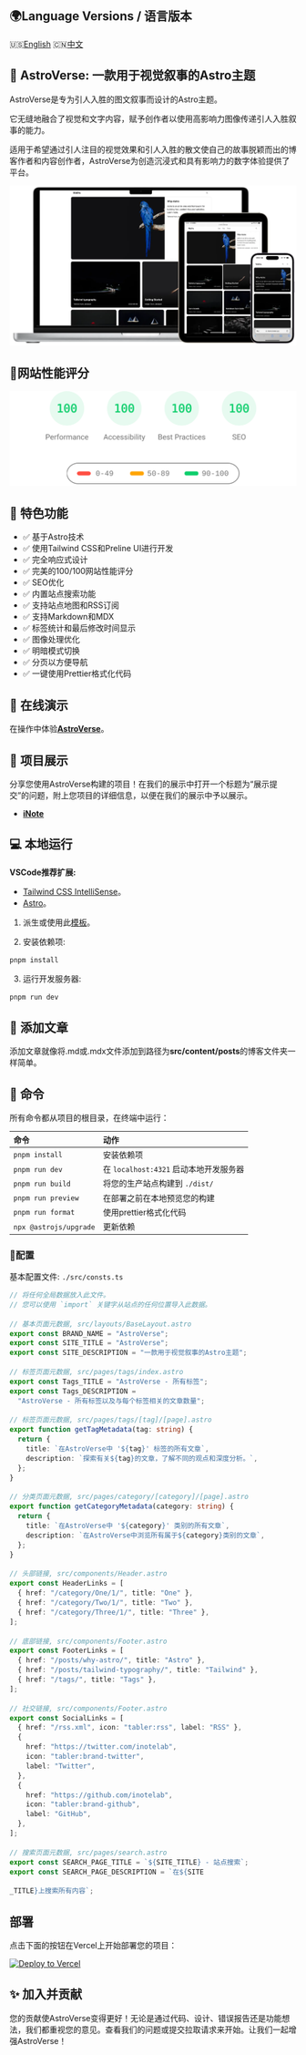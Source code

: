 ## 🌍Language Versions / 语言版本

🇺🇸[English](README.md) 🇨🇳[中文](README_CN.md)

## 🚀 **AstroVerse**: 一款用于视觉叙事的Astro主题

AstroVerse是专为引人入胜的图文叙事而设计的Astro主题。

它无缝地融合了视觉和文字内容，赋予创作者以使用高影响力图像传递引人入胜叙事的能力。

适用于希望通过引人注目的视觉效果和引人入胜的散文使自己的故事脱颖而出的博客作者和内容创作者，AstroVerse为创造沉浸式和具有影响力的数字体验提供了平台。

<img src="public/screenshot.webp" alt="AstroVerse 屏幕截图" />

## 💯网站性能评分

<p align="center">
  <a href="https://pagespeed.web.dev/analysis?url=https%3A%2F%2Fastrology.inote.xyz%2F">
    <img width="510" alt="AstroVerse 网站性能评分" src="public/astrology-lighthouse-score.svg">
  <a>
</p>

## 🎉 特色功能

- ✅ 基于Astro技术
- ✅ 使用Tailwind CSS和Preline UI进行开发
- ✅ 完全响应式设计
- ✅ 完美的100/100网站性能评分
- ✅ SEO优化
- ✅ 内置站点搜索功能
- ✅ 支持站点地图和RSS订阅
- ✅ 支持Markdown和MDX
- ✅ 标签统计和最后修改时间显示
- ✅ 图像处理优化
- ✅ 明暗模式切换
- ✅ 分页以方便导航
- ✅ 一键使用Prettier格式化代码

## 🎡 在线演示

在操作中体验[**AstroVerse**](https://astrology.inote.xyz)。

## 🌆 项目展示

分享您使用AstroVerse构建的项目！在我们的展示中打开一个标题为“展示提交”的问题，附上您项目的详细信息，以便在我们的展示中予以展示。

- [**iNote**](https://inote.xyz)

## 💻 本地运行

**VSCode推荐扩展:**

- [Tailwind CSS IntelliSense](https://marketplace.visualstudio.com/items?itemName=bradlc.vscode-tailwindcss)。
- [Astro](https://marketplace.visualstudio.com/items?itemName=astro-build.astro-vscode)。

1. 派生或使用此[模板](https://github.com/inotelab/astrology)。

2. 安装依赖项:

```bash
pnpm install
```

3. 运行开发服务器:

```bash
pnpm run dev
```

## 📄 添加文章

添加文章就像将.md或.mdx文件添加到路径为**src/content/posts**的博客文件夹一样简单。

## 🧞 命令

所有命令都从项目的根目录，在终端中运行：

| 命令             | 动作                                         |
| :---------------- | :------------------------------------------- |
| `pnpm install`     | 安装依赖项                        |
| `pnpm run dev`     | 在 `localhost:4321` 启动本地开发服务器  |
| `pnpm run build`   | 将您的生产站点构建到 `./dist/`      |
| `pnpm run preview` | 在部署之前在本地预览您的构建 |
| `pnpm run format`  | 使用prettier格式化代码                |
| `npx @astrojs/upgrade`  | 更新依赖               |

### 🔧配置

基本配置文件: `./src/consts.ts`

```ts
// 将任何全局数据放入此文件。
// 您可以使用 `import` 关键字从站点的任何位置导入此数据。

// 基本页面元数据, src/layouts/BaseLayout.astro
export const BRAND_NAME = "AstroVerse";
export const SITE_TITLE = "AstroVerse";
export const SITE_DESCRIPTION = "一款用于视觉叙事的Astro主题";

// 标签页面元数据, src/pages/tags/index.astro
export const Tags_TITLE = "AstroVerse - 所有标签";
export const Tags_DESCRIPTION =
  "AstroVerse - 所有标签以及与每个标签相关的文章数量";

// 标签页面元数据, src/pages/tags/[tag]/[page].astro
export function getTagMetadata(tag: string) {
  return {
    title: `在AstroVerse中 '${tag}' 标签的所有文章`,
    description: `探索有关${tag}的文章，了解不同的观点和深度分析。`,
  };
}

// 分类页面元数据, src/pages/category/[category]/[page].astro
export function getCategoryMetadata(category: string) {
  return {
    title: `在AstroVerse中 '${category}' 类别的所有文章`,
    description: `在AstroVerse中浏览所有属于${category}类别的文章`,
  };
}

// 头部链接, src/components/Header.astro
export const HeaderLinks = [
  { href: "/category/One/1/", title: "One" },
  { href: "/category/Two/1/", title: "Two" },
  { href: "/category/Three/1/", title: "Three" },
];

// 底部链接, src/components/Footer.astro
export const FooterLinks = [
  { href: "/posts/why-astro/", title: "Astro" },
  { href: "/posts/tailwind-typography/", title: "Tailwind" },
  { href: "/tags/", title: "Tags" },
];

// 社交链接, src/components/Footer.astro
export const SocialLinks = [
  { href: "/rss.xml", icon: "tabler:rss", label: "RSS" },
  {
    href: "https://twitter.com/inotelab",
    icon: "tabler:brand-twitter",
    label: "Twitter",
  },
  {
    href: "https://github.com/inotelab",
    icon: "tabler:brand-github",
    label: "GitHub",
  },
];

// 搜索页面元数据, src/pages/search.astro
export const SEARCH_PAGE_TITLE = `${SITE_TITLE} - 站点搜索`;
export const SEARCH_PAGE_DESCRIPTION = `在${SITE

_TITLE}上搜索所有内容`;
```

## 部署

点击下面的按钮在Vercel上开始部署您的项目：

[![Deploy to Vercel](https://vercel.com/button)](https://vercel.com/import/project?template=https://github.com/inotelab/astrology)

## ✨ 加入并贡献

您的贡献使AstroVerse变得更好！无论是通过代码、设计、错误报告还是功能想法，我们都重视您的意见。查看我们的问题或提交拉取请求来开始。让我们一起增强AstroVerse！